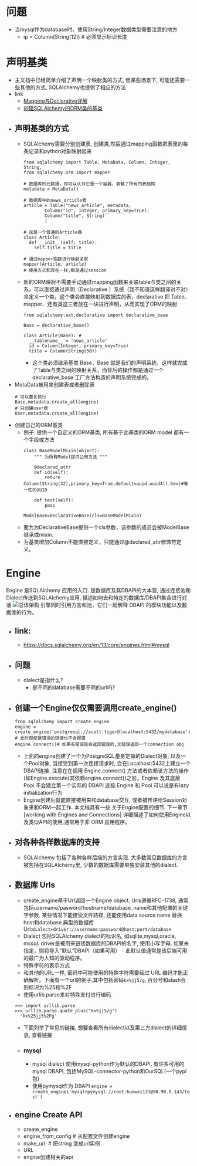 # 问题
- 当mysql作为database时，使用String/Integer数据类型需要注意的地方
  - ip = Column(String(12)) # 必须显示标识长度 
# 声明基类
- 主文档中已经简单介绍了声明一个映射类的方式, 但某些场景下, 可能还需要一些其他的方式, SQLAlchemy也提供了相应的方法
- link
  - [Mapping与Declarative详解](https://blog.csdn.net/haoxun06/article/details/104401259)
  - [创建SQLAlchemy的ORM类的基类](https://blog.csdn.net/wenxuansoft/article/details/46561905)
- ## 声明基类的方式
  - SQLAlchemy需要分别创建表, 创建类,然后通过mapping函数把表里的每条记录和python对象映射起来
    ```
    from sqlalchemy import Table, MetaData, Column, Integer, String,
    from sqlalchemy.orm import mapper
    
    # 数据库的元数据，你可以认为它是一个容器，装载了所有的表结构
    metadata = MetaData()
    
    # 数据库中的news_article表
    article = Table("news_article", metadata,
            Column("id", Integer, primary_key=True),
            Column("title", String)``
            )
    
    # 这是一个普通的Article类
    class Article:
      def __init__(self, title):
        self.title = title
    
    # 通过mapper函数进行映射关联
    mapper(Article, article)
    # 使用方式和现在一样,都是通过session
    ```
  - 新的ORM映射不需要手动通过mapping函数来关联table与类之间的关系，可以直接通过声明（Declarative ）系统（我不知道这样翻译对不对）来定义一个类，这个类会直接映射到数据库的表，declarative 把 Table、mapper、还有类这三者放在一块进行声明，从而实现了ORM的映射
    ```
    from sqlalchemy.ext.declarative import declarative_base
 
    Base = declarative_base()
    
    class Article(Base): # 
      __tablename__ = 'news_article'
      id = Column(Integer, primary_key=True)
      title = Column(String(50))
    ```
    - 这个类必须继承基类 Base，Base 就是我们的声明系统，这样就完成了Table与类之间的映射关系，而背后的操作都是通过一个declarative_base 工厂方法构造的声明系统完成的。
- MetaData被用来创建表或者删除表
  ```
  # 可以重复执行
  Base.metadata.create_all(engine)
  # 只创建user表
  User.metadata.create_all(engine)
  ```
- 创建自己的ORM基类
  - 例子: 提供一个自定义的ORM基类, 所有基于此基类的ORM model 都有一个字段或方法
    ```
    class BaseModelMixin(object):
        """ 为所有Model提供公用方法 """
    
        @declared_attr
        def id(self):
            return  Column(String(32),primary_key=True,default=uuid.uuid4().hex)#唯一性的UUID
    
        def test(self):
            pass
    
    ModelBase=DeclarativeBase(cls=BaseModelMixin)
    ```
  - 要为为DeclarativeBase提供一个cls参数，该参数的成员会被ModelBase继承或mixin.
  - 为基类增加Column不能直接定义，只能通过@declared_attr修饰符定义。

# Engine
Engine 是SQLAlchemy 应用的入口. 是数据库及其DBAPI的大本营, 通过连接池和Dialect传送到SQLAlchemy应用, 描述如何去和特定的数据库/DBAPI集合进行对话.![总体架构](https://docs.sqlalchemy.org/en/13/_images/sqla_engine_arch.png)
引擎同时引用方言和池，它们一起解释 DBAPI 的模块功能以及数据库的行为。
- ## link:
  - https://docs.sqlalchemy.org/en/13/core/engines.html#mysql
- ## 问题
  - dialect是指什么?
    - 是不同的database需要不同的url吗?
- ## 创建一个Engine仅仅需要调用create_engine()
    ```
    from sqlalchemy import create_engine
    engine = create_engine('postgresql://scott:tiger@localhost:5432/mydatabase') # 此时即使是错误的链接也不会报错
    engine.connect()# 如果有错误是会返回错误的,无错误返回一个connection obj
    ```
  - 上面的engine创建了一个为PostgreSQL量身定做的Dialect对象, 以及一个Pool对象, 当接受到第一次连接请求时, 会在Localhost:5432上建立一个DBAPI连接. 注意在在调用 Engine.connect() 方法或者依赖该方法的操作(如Engine.execute(其依赖engine.connect))之前，Engine 及其底层 Pool 不会建立第一个实际的 DBAPI 连接.Engine 和 Pool 可以说是有lazy initialization行为
  - Engine创建后就能直接被用来和database交互, 或者被传递给Session对象来和ORM一起工作. 本文档具有一些 关于Engine配置的细节. 下一章节[working with Engines and Connections] 详细描述了如何使用Engine以及类似API的使用,通常用于非 ORM 应用程序。

- ## 对各种各样数据库的支持
  - SQLAlchemy 包括了各种各样后端的方言实现. 大多数常见数据库的方言被包括在SQLAlchemy里, 少数的数据库需要单独安装其他的dialect. 
- ## 数据库 Urls
  - create_engine基于Url返回一个Engine object. Urls遵循RFC-1738, 通常包括username/pasword/hostname/database_name和其他配置的关键字参数. 某些情况下能接受文件路径, 还能使用data source name 替换host和database.典型的数据库Url:`dialect+driver://username:password@host:port/database`
  - Dialect 包括SQLAlchemy dialect的标识名, 如sqlite,mysql,oracle, mssql. driver是被用来链接数据库的DBAPI的名字, 使用小写字母. 如果未指定，则将导入“默认”DBAPI（如果可用） - 此默认值通常是该后端可用的最广为人知的驱动程序。
  - 特殊字符的表示方式
  - 和其他的URL一样, 密码中可能使用的特殊字符需要经过 URL 编码才能正确解析。下面有一个url的例子,其中包括密码`kx%jj5/g`, 百分号和slash会别标识为%25和%2F
  - 使用urlib.parse来对特殊支付进行编码
  ```
  >>> import urllib.parse
  >>> urllib.parse.quote_plus("kx%jj5/g")
    'kx%25jj5%2Fg'
  ```
  - 下面列举了常见的链接, 想要查看所有dialect以及第三方dialect的详细信息, 查看链接
  - ### mysql
    - mysql dialect 使用mysql-python作为默认的DBAPI. 有许多可用的mysql DBAPI, 包括MySQL-connector-python和OurSQL(一个pypi包)
    - 使用pymysql作为 DBAPI `engine = create_engine('mysql+pymysql://root:huawei123@90.90.0.143/test')`
- ## engine Create API
  - create_engine
  - engine_from_config # 从配置文件创建engine
  - make_url: # 把string 变成url实例
  - URL
  - engine创建相关的api